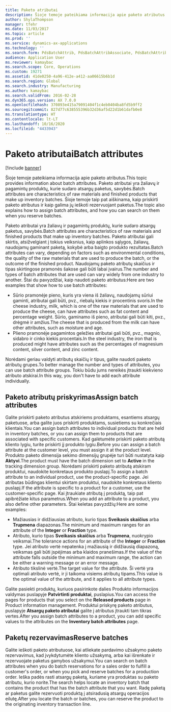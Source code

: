 ```yaml
---
title: Paketo atributai
description: Šioje temoje pateikiama informacija apie paketo atributus. Paketo atributai yra žaliavų ir pagamintų produktų, kurie sudaro atsargų paketus, savybės. Šioje temoje taip pat aiškinama, kaip priskirti paketo atributus ir kaip galima jų ieškoti rezervuojant paketus.
author: ShylaThompson
manager: tfehr
ms.date: 11/03/2017
ms.topic: article
ms.prod: ''
ms.service: dynamics-ax-applications
ms.technology: ''
ms.search.form: PdsBatchAttrib, PdsBatchAttribAssociate, PdsBatchAttribByAttribGroup, PdsBatchAttribByItem, PdsBatchAttribByitemCustomer, PdsBatchAttribGroup, WHSBatchAttribReserve
audience: Application User
ms.reviewer: kamaybac
ms.search.scope: Core, Operations
ms.custom: 19271
ms.assetid: 41de0250-4a96-412e-a412-aa06615b6b1d
ms.search.region: Global
ms.search.industry: Manufacturing
ms.author: kamaybac
ms.search.validFrom: 2016-02-28
ms.dyn365.ops.version: AX 7.0.0
ms.openlocfilehash: 370893e415a79091404f1c4eb0404ba8fd5b9ff2
ms.sourcegitcommit: 827d77c638555396b32d36af5d22d1b61dafb0e8
ms.translationtype: HT
ms.contentlocale: lt-LT
ms.lasthandoff: 10/16/2020
ms.locfileid: "4433943"
---
```

# <a name="batch-attributes"></a><span data-ttu-id="fd975-105">Paketo atributai</span><span class="sxs-lookup"><span data-stu-id="fd975-105">Batch attributes</span></span>

[!include [banner](../includes/banner.md)]

<span data-ttu-id="fd975-106">Šioje temoje pateikiama informacija apie paketo atributus.</span><span class="sxs-lookup"><span data-stu-id="fd975-106">This topic provides information about batch attributes.</span></span> <span data-ttu-id="fd975-107">Paketo atributai yra žaliavų ir pagamintų produktų, kurie sudaro atsargų paketus, savybės.</span><span class="sxs-lookup"><span data-stu-id="fd975-107">Batch attributes are characteristics of raw materials and finished products that make up inventory batches.</span></span> <span data-ttu-id="fd975-108">Šioje temoje taip pat aiškinama, kaip priskirti paketo atributus ir kaip galima jų ieškoti rezervuojant paketus.</span><span class="sxs-lookup"><span data-stu-id="fd975-108">The topic also explains how to assign batch attributes, and how you can search on them when you reserve batches.</span></span>

<span data-ttu-id="fd975-109">Paketo atributai yra žaliavų ir pagamintų produktų, kurie sudaro atsargų paketus, savybės.</span><span class="sxs-lookup"><span data-stu-id="fd975-109">Batch attributes are characteristics of raw materials and finished products that make up inventory batches.</span></span> <span data-ttu-id="fd975-110">Paketo atributai gali skirtis, atsižvelgiant į tokius veiksnius, kaip aplinkos sąlygos, žaliavų, naudojamų gaminant paketą, kokybė arba baigto produkto rezultatas.</span><span class="sxs-lookup"><span data-stu-id="fd975-110">Batch attributes can vary, depending on factors such as environmental conditions, the quality of the raw materials that are used to produce the batch, or the outcome of the finished product.</span></span> <span data-ttu-id="fd975-111">Naudojamų paketo atributų skaičius ir tipas skirtingose pramonės šakose gali būti labai įvairus.</span><span class="sxs-lookup"><span data-stu-id="fd975-111">The number and types of batch attributes that are used can vary widely from one industry to another.</span></span> <span data-ttu-id="fd975-112">Štai du pavyzdžiai, kaip naudoti paketo atributus:</span><span class="sxs-lookup"><span data-stu-id="fd975-112">Here are two examples that show how to use batch attributes:</span></span>

-   <span data-ttu-id="fd975-113">Sūrio pramonėje pieno, kuris yra viena iš žaliavų, naudojamų sūriui gaminti, atributai gali būti, pvz., riebalų kiekis ir procentinis svoris.</span><span class="sxs-lookup"><span data-stu-id="fd975-113">In the cheese industry, milk, which is one of the raw materials that are used to produce the cheese, can have attributes such as fat content and percentage weight.</span></span> <span data-ttu-id="fd975-114">Sūrio, gaminamo iš pieno, atributai gali būti kiti, pvz., drėgmė ir amžius.</span><span class="sxs-lookup"><span data-stu-id="fd975-114">The cheese that is produced from the milk can have other attributes, such as moisture and age.</span></span>
-   <span data-ttu-id="fd975-115">Plieno pramonėje pagamintos geležies atributai gali būti, pvz., magnio, sidabro ir cinko kiekis procentais.</span><span class="sxs-lookup"><span data-stu-id="fd975-115">In the steel industry, the iron that is produced might have attributes such as the percentages of magnesium content, silver content, and zinc content.</span></span>

<span data-ttu-id="fd975-116">Norėdami geriau valdyti atributų skaičių ir tipus, galite naudoti paketo atributų grupes.</span><span class="sxs-lookup"><span data-stu-id="fd975-116">To better manage the number and types of attributes, you can use batch attribute groups.</span></span> <span data-ttu-id="fd975-117">Tokiu būdu jums nereikės įtraukti kiekvieno atributo atskirai.</span><span class="sxs-lookup"><span data-stu-id="fd975-117">In this way, you don't have to add each attribute individually.</span></span>

## <a name="assign-batch-attributes"></a><span data-ttu-id="fd975-118">Paketo atributų priskyrimas</span><span class="sxs-lookup"><span data-stu-id="fd975-118">Assign batch attributes</span></span>
<span data-ttu-id="fd975-119">Galite priskirti paketo atributus atskiriems produktams, esantiems atsargų paketuose, arba galite juos priskirti produktams, susietiems su konkrečiais klientais.</span><span class="sxs-lookup"><span data-stu-id="fd975-119">You can assign batch attributes to individual products that are held in inventory batches, or you can assign them to products that are associated with specific customers.</span></span> <span data-ttu-id="fd975-120">Kad galėtumėte priskirti paketo atributą kliento lygiu, turite priskirti jį produkto lygiu.</span><span class="sxs-lookup"><span data-stu-id="fd975-120">Before you can assign a batch attribute at the customer level, you must assign it at the product level.</span></span> <span data-ttu-id="fd975-121">Produkto paketo dimensija sekimo dimensijų grupėje turi būti nustatyta kaip **Aktyvi**.</span><span class="sxs-lookup"><span data-stu-id="fd975-121">The product must have the batch dimension set to **Active** in the tracking dimension group.</span></span> <span data-ttu-id="fd975-122">Norėdami priskirti paketo atributą atskiram produktui, naudokite konkretaus produkto puslapį.</span><span class="sxs-lookup"><span data-stu-id="fd975-122">To assign a batch attribute to an individual product, use the product-specific page.</span></span> <span data-ttu-id="fd975-123">Jei atributas būdingas klientui skirtam produktui, naudokite konkretaus kliento puslapį.</span><span class="sxs-lookup"><span data-stu-id="fd975-123">If the attribute is specific to a product for a customer, use the customer-specific page.</span></span> <span data-ttu-id="fd975-124">Kai įtraukiate atributą į produktą, taip pat apibrėžiate kitus parametrus.</span><span class="sxs-lookup"><span data-stu-id="fd975-124">When you add an attribute to a product, you also define other parameters.</span></span> <span data-ttu-id="fd975-125">Štai keletas pavyzdžių:</span><span class="sxs-lookup"><span data-stu-id="fd975-125">Here are some examples:</span></span>

-   <span data-ttu-id="fd975-126">Mažiausias ir didžiausias atributo, kurio tipas **Sveikasis skaičius** arba **Trupmena** diapazonas.</span><span class="sxs-lookup"><span data-stu-id="fd975-126">The minimum and maximum ranges for an attribute of the **Integer** or **Fraction** type.</span></span>
-   <span data-ttu-id="fd975-127">Atributo, kurio tipas **Sveikasis skaičius** arba **Trupmena**, nuokrypio veiksmai.</span><span class="sxs-lookup"><span data-stu-id="fd975-127">The tolerance actions for an attribute of the **Integer** or **Fraction** type.</span></span> <span data-ttu-id="fd975-128">Jei atributo vertė nepatenka į mažiausią ir didžiausią diapazoną, veiksmas gali būti įspėjimas arba klaidos pranešimas.</span><span class="sxs-lookup"><span data-stu-id="fd975-128">If the value of the attribute falls outside the minimum and maximum range, the action can be either a warning message or an error message.</span></span>
-   <span data-ttu-id="fd975-129">Atributo tikslinė vertė.</span><span class="sxs-lookup"><span data-stu-id="fd975-129">The target value for the attribute.</span></span> <span data-ttu-id="fd975-130">Ši vertė yra optimali atributo vertė, ir ji taikoma visiems atributų tipams.</span><span class="sxs-lookup"><span data-stu-id="fd975-130">This value is the optimal value of the attribute, and it applies to all attribute types.</span></span>

<span data-ttu-id="fd975-131">Galite pasiekti produktų, kuriuos pasirinkote dalies Produkto informacijos valdymas puslapyje **Patvirtinti produktai**, puslapius.</span><span class="sxs-lookup"><span data-stu-id="fd975-131">You can access the pages for products that you select on the **Released products** page in Product information management.</span></span> <span data-ttu-id="fd975-132">Produktui priskyrę paketo atributus, puslapyje **Atsargų paketo atributai** galite į atributus įtraukti tam tikras vertes.</span><span class="sxs-lookup"><span data-stu-id="fd975-132">After you assign batch attributes to a product, you can add specific values to the attributes on the **Inventory batch attributes** page.</span></span>

## <a name="reserve-batches"></a><span data-ttu-id="fd975-133">Paketų rezervavimas</span><span class="sxs-lookup"><span data-stu-id="fd975-133">Reserve batches</span></span>
<span data-ttu-id="fd975-134">Galite ieškoti paketo atributuose, kai atliekate pardavimo užsakymo paketo rezervavimus, kad įvykdytumėte kliento užsakymą, arba kai išrenkate ir rezervuojate paketus gamybos užsakymui.</span><span class="sxs-lookup"><span data-stu-id="fd975-134">You can search on batch attributes when you do batch reservations for a sales order to fulfill a customer's order, or when you pick and reserve batches for a production order.</span></span> <span data-ttu-id="fd975-135">Ieška padės rasti atsargų paketą, kuriame yra produktas su paketo atributu, kurio norite.</span><span class="sxs-lookup"><span data-stu-id="fd975-135">The search helps locate an inventory batch that contains the product that has the batch attribute that you want.</span></span> <span data-ttu-id="fd975-136">Radę paketą ar paketus galite rezervuoti produktą į atsiradusią atsargų operacijos eilutę.</span><span class="sxs-lookup"><span data-stu-id="fd975-136">After you locate the batch or batches, you can reserve the product to the originating inventory transaction line.</span></span>



